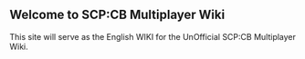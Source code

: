 ## Welcome to SCP:CB Multiplayer Wiki
This site will serve as the English WIKI for the UnOfficial SCP:CB Multiplayer Wiki.
